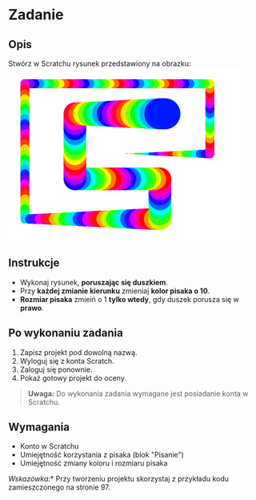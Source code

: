  # Zadanie

## Opis
Stwórz w Scratchu rysunek przedstawiony na obrazku:  
<img src="tunel.png" >

## Instrukcje

- Wykonaj rysunek, **poruszając się duszkiem**.
- Przy **każdej zmianie kierunku** zmieniaj **kolor pisaka o 10**.
- **Rozmiar pisaka** zmieiń o 1 **tylko wtedy**, gdy duszek porusza się w **prawo**.

## Po wykonaniu zadania

1. Zapisz projekt pod dowolną nazwą.
2. Wyloguj się z konta Scratch.
3. Zaloguj się ponownie.
4. Pokaż gotowy projekt do oceny.

> **Uwaga:** Do wykonania zadania wymagane jest posiadanie konta w Scratchu.

## Wymagania

- Konto w Scratchu
- Umiejętność korzystania z pisaka (blok "Pisanie")
- Umiejętność zmiany koloru i rozmiaru pisaka


*Wskazówka:** Przy tworzeniu projektu skorzystaj z przykładu kodu zamieszczonego na stronie 97.